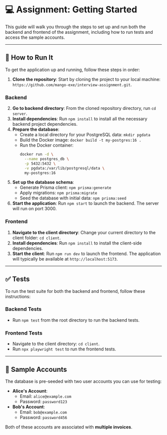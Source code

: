 # 💻 Assignment: Getting Started

This guide will walk you through the steps to set up and run both the backend and frontend of the assignment, including how to run tests and access the sample accounts.

***

## 🚀 How to Run It

To get the application up and running, follow these steps in order:

1.  **Clone the repository**: Start by cloning the project to your local machine: `https://github.com/mango-exe/interview-assignment.git`.

### Backend

2.  **Go to backend directory**: From the cloned repository directory, run `cd server`.
3.  **Install dependencies**: Run `npm install` to install all the necessary backend project dependencies.
4.  **Prepare the database**:
    * Create a local directory for your PostgreSQL data: `mkdir pgdata`
    * Build the Docker image: `docker build -t my-postgres:16 .`
    * Run the Docker container:
        ```bash
        docker run -d \
          --name postgres_db \
          -p 5432:5432 \
          -v pgdata:/var/lib/postgresql/data \
          my-postgres:16
        ```
5.  **Set up the database schema**:
    * Generate Prisma client: `npm prisma:generate`
    * Apply migrations: `npm prisma:migrate`
    * Seed the database with initial data: `npm prisma:seed`
6.  **Start the application**: Run `npm start` to launch the backend. The server will run on port 3000.

### Frontend

1.  **Navigate to the client directory**: Change your current directory to the client folder: `cd client`.
2.  **Install dependencies**: Run `npm install` to install the client-side dependencies.
3.  **Start the client**: Run `npm run dev` to launch the frontend. The application will typically be available at `http://localhost:5173`.

---

## ✅ Tests

To run the test suite for both the backend and frontend, follow these instructions:

### Backend Tests

* Run `npm test` from the root directory to run the backend tests.

### Frontend Tests

* Navigate to the client directory: `cd client`.
* Run `npx playwright test` to run the frontend tests.

---

## 👤 Sample Accounts

The database is pre-seeded with two user accounts you can use for testing:

* **Alice's Account**:
    * Email: `alice@example.com`
    * Password: `password123`
* **Bob's Account**:
    * Email: `bob@example.com`
    * Password: `password456`

Both of these accounts are associated with **multiple invoices**.
